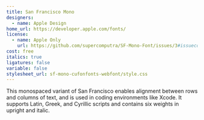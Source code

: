 ```yaml
---
title: San Francisco Mono
designers:
  - name: Apple Design
home_url: https://developer.apple.com/fonts/
license:
  - name: Apple Only
    url: https://github.com/supercomputra/SF-Mono-Font/issues/3#issuecomment-529811872
cost: free
italics: true
ligatures: false
variable: false
stylesheet_url: sf-mono-cufonfonts-webfont/style.css
---
```


This monospaced variant of San Francisco enables alignment between rows and columns of text, and is used in coding environments like Xcode. It supports Latin, Greek, and Cyrillic scripts and contains six weights in upright and italic.
